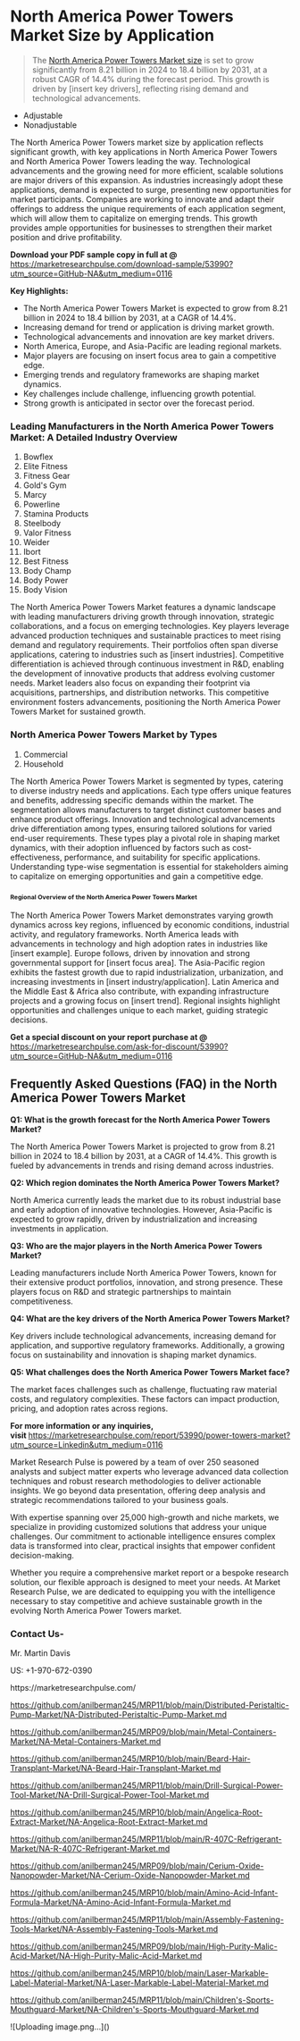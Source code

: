 <h1>North America Power Towers Market&nbsp;Size by Application</h1><blockquote><p>The <a href="https://marketresearchpulse.com/download-sample/53990?utm_source=GitHub-NA&amp;utm_medium=0116">North America Power Towers Market size</a> is set to grow significantly from 8.21 billion in 2024 to 18.4 billion by 2031, at a robust CAGR of 14.4% during the forecast period. This growth is driven by [insert key drivers], reflecting rising demand and technological advancements.</p></blockquote><ul><li>Adjustable<li> Nonadjustable</li></ul><p>The North America Power Towers market size by application reflects significant growth, with key applications in North America Power Towers and North America Power Towers leading the way. Technological advancements and the growing need for more efficient, scalable solutions are major drivers of this expansion. As industries increasingly adopt these applications, demand is expected to surge, presenting new opportunities for market participants. Companies are working to innovate and adapt their offerings to address the unique requirements of each application segment, which will allow them to capitalize on emerging trends. This growth provides ample opportunities for businesses to strengthen their market position and drive profitability.</p><p><strong>Download your PDF sample copy in full at @ </strong><a href="https://marketresearchpulse.com/download-sample/53990?utm_source=GitHub-NA&amp;utm_medium=0116">https://marketresearchpulse.com/download-sample/53990?utm_source=GitHub-NA&amp;utm_medium=0116</a></p><p><strong>Key Highlights: </strong></p><ul><li>The North America Power Towers Market is expected to grow from 8.21 billion in 2024 to 18.4 billion by 2031, at a CAGR of 14.4%.</li><li>Increasing demand for trend or application is driving market growth.</li><li>Technological advancements and innovation are key market drivers.</li><li>North America, Europe, and Asia-Pacific are leading regional markets.</li><li>Major players are focusing on insert focus area to gain a competitive edge.</li><li>Emerging trends and regulatory frameworks are shaping market dynamics.</li><li>Key challenges include challenge, influencing growth potential.</li><li>Strong growth is anticipated in sector over the forecast period.</li></ul><h3>Leading Manufacturers in the North America Power Towers Market: A Detailed Industry Overview</h3><ol><li>Bowflex</li><li>Elite Fitness</li><li>Fitness Gear</li><li>Gold's Gym</li><li>Marcy</li><li>Powerline</li><li>Stamina Products</li><li>Steelbody</li><li>Valor Fitness</li><li>Weider</li><li>Ibort</li><li>Best Fitness</li><li>Body Champ</li><li>Body Power</li><li>Body Vision</li></ol><div class="flex max-w-full flex-col flex-grow"><div class="min-h-8 text-message flex w-full flex-col items-end gap-2 whitespace-normal break-words [.text-message+&amp;]:mt-5" dir="auto" data-message-author-role="assistant" data-message-id="fd8432e4-4910-450d-b182-61b7bfb0a01f" data-message-model-slug="gpt-4o"><div class="flex w-full flex-col gap-1 empty:hidden first:pt-[3px]"><div class="markdown prose w-full break-words dark:prose-invert light"><p>The North America Power Towers Market features a dynamic landscape with leading manufacturers driving growth through innovation, strategic collaborations, and a focus on emerging technologies. Key players leverage advanced production techniques and sustainable practices to meet rising demand and regulatory requirements. Their portfolios often span diverse applications, catering to industries such as [insert industries]. Competitive differentiation is achieved through continuous investment in R&amp;D, enabling the development of innovative products that address evolving customer needs. Market leaders also focus on expanding their footprint via acquisitions, partnerships, and distribution networks. This competitive environment fosters advancements, positioning the North America Power Towers Market for sustained growth.</p></div></div></div></div><h3>North America Power Towers Market by Types</h3><ol><li>Commercial<li> Household</li></ol><div class="flex max-w-full flex-col flex-grow"><div class="min-h-8 text-message flex w-full flex-col items-end gap-2 whitespace-normal break-words [.text-message+&amp;]:mt-5" dir="auto" data-message-author-role="assistant" data-message-id="084470be-0bb7-4664-bddf-5156b4f41249" data-message-model-slug="gpt-4o-mini"><div class="flex w-full flex-col gap-1 empty:hidden first:pt-[3px]"><div class="markdown prose w-full break-words dark:prose-invert light"><p>The North America Power Towers Market is segmented by types, catering to diverse industry needs and applications. Each type offers unique features and benefits, addressing specific demands within the market. The segmentation allows manufacturers to target distinct customer bases and enhance product offerings. Innovation and technological advancements drive differentiation among types, ensuring tailored solutions for varied end-user requirements. These types play a pivotal role in shaping market dynamics, with their adoption influenced by factors such as cost-effectiveness, performance, and suitability for specific applications. Understanding type-wise segmentation is essential for stakeholders aiming to capitalize on emerging opportunities and gain a competitive edge.</p></div></div></div></div><h3><span style="font-size: 11px;">Regional Overview of the North America Power Towers Market</span></h3><div class="flex max-w-full flex-col flex-grow"><div class="min-h-8 text-message flex w-full flex-col items-end gap-2 whitespace-normal break-words [.text-message+&amp;]:mt-5" dir="auto" data-message-author-role="assistant" data-message-id="e9038762-ce64-4e30-91c9-9bd413514231" data-message-model-slug="gpt-4o-mini"><div class="flex w-full flex-col gap-1 empty:hidden first:pt-[3px]"><div class="markdown prose w-full break-words dark:prose-invert light"><p>The North America Power Towers Market demonstrates varying growth dynamics across key regions, influenced by economic conditions, industrial activity, and regulatory frameworks. North America leads with advancements in technology and high adoption rates in industries like [insert example]. Europe follows, driven by innovation and strong governmental support for [insert focus area]. The Asia-Pacific region exhibits the fastest growth due to rapid industrialization, urbanization, and increasing investments in [insert industry/application]. Latin America and the Middle East &amp; Africa also contribute, with expanding infrastructure projects and a growing focus on [insert trend]. Regional insights highlight opportunities and challenges unique to each market, guiding strategic decisions.</p></div></div></div></div><p><strong>Get a special discount on your report purchase at @ </strong><a href="https://marketresearchpulse.com/ask-for-discount/53990?utm_source=GitHub-NA&amp;utm_medium=0116">https://marketresearchpulse.com/ask-for-discount/53990?utm_source=GitHub-NA&amp;utm_medium=0116</a></p><h2>Frequently Asked Questions (FAQ) in the North America Power Towers Market</h2><p><strong>Q1: What is the growth forecast for the North America Power Towers Market?</strong></p><p>The North America Power Towers Market is projected to grow from 8.21 billion in 2024 to 18.4 billion by 2031, at a CAGR of 14.4%. This growth is fueled by advancements in trends and rising demand across industries.</p><p><strong>Q2: Which region dominates the North America Power Towers Market?</strong></p><p>North America currently leads the market due to its robust industrial base and early adoption of innovative technologies. However, Asia-Pacific is expected to grow rapidly, driven by industrialization and increasing investments in application.</p><p><strong>Q3: Who are the major players in the North America Power Towers Market?</strong></p><p>Leading manufacturers include North America Power Towers, known for their extensive product portfolios, innovation, and strong presence. These players focus on R&amp;D and strategic partnerships to maintain competitiveness.</p><p><strong>Q4: What are the key drivers of the North America Power Towers Market?</strong></p><p>Key drivers include technological advancements, increasing demand for application, and supportive regulatory frameworks. Additionally, a growing focus on sustainability and innovation is shaping market dynamics.</p><p><strong>Q5: What challenges does the North America Power Towers Market face?</strong></p><p>The market faces challenges such as challenge, fluctuating raw material costs, and regulatory complexities. These factors can impact production, pricing, and adoption rates across regions.</p><p><strong>For more information or any inquiries, visit&nbsp;</strong><a href="https://marketresearchpulse.com/report/53990/power-towers-market?utm_source=Linkedin&utm_medium=0116">https://marketresearchpulse.com/report/53990/power-towers-market?utm_source=Linkedin&utm_medium=0116</a></p><p>Market Research Pulse is powered by a team of over 250 seasoned analysts and subject matter experts who leverage advanced data collection techniques and robust research methodologies to deliver actionable insights. We go beyond data presentation, offering deep analysis and strategic recommendations tailored to your business goals.</p><p>With expertise spanning over 25,000 high-growth and niche markets, we specialize in providing customized solutions that address your unique challenges. Our commitment to actionable intelligence ensures complex data is transformed into clear, practical insights that empower confident decision-making.</p><p>Whether you require a comprehensive market report or a bespoke research solution, our flexible approach is designed to meet your needs. At Market Research Pulse, we are dedicated to equipping you with the intelligence necessary to stay competitive and achieve sustainable growth in the evolving North America Power Towers market.</p><h3><strong>Contact Us-</strong></h3><p>Mr. Martin Davis</p><p>US: +1-970-672-0390</p><p>https://marketresearchpulse.com/</p><p><a href="https://github.com/anilberman245/MRP11/blob/main/Distributed-Peristaltic-Pump-Market/NA-Distributed-Peristaltic-Pump-Market.md">https://github.com/anilberman245/MRP11/blob/main/Distributed-Peristaltic-Pump-Market/NA-Distributed-Peristaltic-Pump-Market.md</a></p><p><a href="https://github.com/anilberman245/MRP09/blob/main/Metal-Containers-Market/NA-Metal-Containers-Market.md">https://github.com/anilberman245/MRP09/blob/main/Metal-Containers-Market/NA-Metal-Containers-Market.md</a></p><p><a href="https://github.com/anilberman245/MRP10/blob/main/Beard-Hair-Transplant-Market/NA-Beard-Hair-Transplant-Market.md">https://github.com/anilberman245/MRP10/blob/main/Beard-Hair-Transplant-Market/NA-Beard-Hair-Transplant-Market.md</a></p><p><a href="https://github.com/anilberman245/MRP11/blob/main/Drill-Surgical-Power-Tool-Market/NA-Drill-Surgical-Power-Tool-Market.md">https://github.com/anilberman245/MRP11/blob/main/Drill-Surgical-Power-Tool-Market/NA-Drill-Surgical-Power-Tool-Market.md</a></p><p><a href="https://github.com/anilberman245/MRP10/blob/main/Angelica-Root-Extract-Market/NA-Angelica-Root-Extract-Market.md">https://github.com/anilberman245/MRP10/blob/main/Angelica-Root-Extract-Market/NA-Angelica-Root-Extract-Market.md</a></p><p><a href="https://github.com/anilberman245/MRP11/blob/main/R-407C-Refrigerant-Market/NA-R-407C-Refrigerant-Market.md">https://github.com/anilberman245/MRP11/blob/main/R-407C-Refrigerant-Market/NA-R-407C-Refrigerant-Market.md</a></p><p><a href="https://github.com/anilberman245/MRP09/blob/main/Cerium-Oxide-Nanopowder-Market/NA-Cerium-Oxide-Nanopowder-Market.md">https://github.com/anilberman245/MRP09/blob/main/Cerium-Oxide-Nanopowder-Market/NA-Cerium-Oxide-Nanopowder-Market.md</a></p><p><a href="https://github.com/anilberman245/MRP10/blob/main/Amino-Acid-Infant-Formula-Market/NA-Amino-Acid-Infant-Formula-Market.md">https://github.com/anilberman245/MRP10/blob/main/Amino-Acid-Infant-Formula-Market/NA-Amino-Acid-Infant-Formula-Market.md</a></p><p><a href="https://github.com/anilberman245/MRP11/blob/main/Assembly-Fastening-Tools-Market/NA-Assembly-Fastening-Tools-Market.md">https://github.com/anilberman245/MRP11/blob/main/Assembly-Fastening-Tools-Market/NA-Assembly-Fastening-Tools-Market.md</a></p><p><a href="https://github.com/anilberman245/MRP09/blob/main/High-Purity-Malic-Acid-Market/NA-High-Purity-Malic-Acid-Market.md">https://github.com/anilberman245/MRP09/blob/main/High-Purity-Malic-Acid-Market/NA-High-Purity-Malic-Acid-Market.md</a></p><p><a href="https://github.com/anilberman245/MRP10/blob/main/Laser-Markable-Label-Material-Market/NA-Laser-Markable-Label-Material-Market.md">https://github.com/anilberman245/MRP10/blob/main/Laser-Markable-Label-Material-Market/NA-Laser-Markable-Label-Material-Market.md</a></p><p><a href="https://github.com/anilberman245/MRP11/blob/main/Children's-Sports-Mouthguard-Market/NA-Children's-Sports-Mouthguard-Market.md">https://github.com/anilberman245/MRP11/blob/main/Children's-Sports-Mouthguard-Market/NA-Children's-Sports-Mouthguard-Market.md</a></p>
![Uploading image.png…]()
